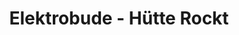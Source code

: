 ---
title: "Elektrobude - Hütte Rockt"
url: /georgsmarienhuette/elektrobude-huette-rockt/
shop: Elektrisch
---